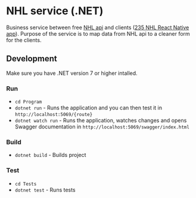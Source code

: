 # NHL service (.NET)

Business service between free [NHL api](https://statsapi.web.nhl.com/api/v1/teams) and clients ([235 NHL React Native app](https://github.com/ljomoila/235)).
Purpose of the service is to map data from NHL api to a cleaner form for the clients.

## Development

Make sure you have .NET version 7 or higher intalled.

### Run

-   `cd Program`
-   `dotnet run` - Runs the application and you can then test it in `http://localhost:5069/{route}`
-   `dotnet watch run` - Runs the application, watches changes and opens Swagger documentation in `http://localhost:5069/swagger/index.html`

### Build

-   `dotnet build` - Builds project

### Test

-   `cd Tests`
-   `dotnet test` - Runs tests
